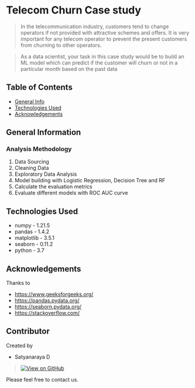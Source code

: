 # Telecom Churn Case study
> In the telecommunication industry, customers tend to change operators if not provided with attractive schemes and offers. It is very important for any telecom operator to prevent the present customers from churning to other operators.

> As a data scientist, your task in this case study would be to build an ML model which can predict if the customer will churn or not in a particular month based on the past data



## Table of Contents
* [General Info](#general-information)
* [Technologies Used](#technologies-used)
* [Acknowledgements](#acknowledgements)

<!-- You can include any other section that is pertinent to your problem -->

## General Information
### Analysis Methodology
1. Data Sourcing
2. Cleaning Data
3. Exploratory Data Analysis
4. Model building with Logistic Regression, Decision Tree and RF
5. Calculate the evaluation metrics
6. Evaluate different models with ROC AUC curve

<!-- You don't have to answer all the questions - just the ones relevant to your project. -->

<!-- You don't have to answer all the questions - just the ones relevant to your project. -->


## Technologies Used
- numpy - 1.21.5
- pandas - 1.4.2
- matplotlib - 3.5.1
- seaborn - 0.11.2
- python - 3.7

<!-- As the libraries versions keep on changing, it is recommended to mention the version of library used in this project -->

## Acknowledgements
Thanks to
- https://www.geeksforgeeks.org/
- https://pandas.pydata.org/
- https://seaborn.pydata.org/
- https://stackoverflow.com/


## Contributor
Created by 
- Satyanaraya D
> [![View on GitHub](https://img.shields.io/badge/GitHub-View_on_GitHub-blue?logo=GitHub)](https://github.com/dtsatyam) 

Please feel free to contact us.

<!-- Optional -->
<!-- ## License -->
<!-- This project is open source and available under the [... License](). -->

<!-- You don't have to include all sections - just the one's relevant to your project -->